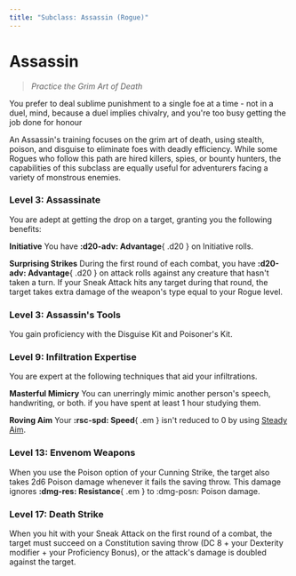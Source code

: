 ```yaml
---
title: "Subclass: Assassin (Rogue)"
---
```


<p style="display:none">
Practice the Grim Art of Death.
</p>

# Assassin

> *Practice the Grim Art of Death*

You prefer to deal sublime punishment to a single foe at a time - not in a duel, mind, because a duel implies chivalry, and you're too busy getting the job done for honour

An Assassin's training focuses on the grim art of death, using stealth, poison, and disguise to eliminate foes with deadly efficiency. While some Rogues who follow this path are hired killers, spies, or bounty hunters, the capabilities of this subclass are equally useful for adventurers facing a variety of monstrous enemies.

### Level 3: Assassinate

You are adept at getting the drop on a target, granting you the following benefits:

**Initiative**  You have **:d20-adv: Advantage**{ .d20 } on Initiative rolls.

**Surprising Strikes**  During the first round of each combat, you have **:d20-adv: Advantage**{ .d20 } on attack rolls against any creature that hasn't taken a turn. If your Sneak Attack hits any target during that round, the target takes extra damage of the weapon's type equal to your Rogue level.

### Level 3: Assassin's Tools

You gain proficiency with the Disguise Kit and Poisoner's Kit.
 
### Level 9: Infiltration Expertise

You are expert at the following techniques that aid your infiltrations.

**Masterful Mimicry**  You can unerringly mimic another person's speech, handwriting, or both. if you have spent at least 1 hour studying them.

**Roving Aim**  Your **:rsc-spd: Speed**{ .em } isn't reduced to 0 by using [Steady Aim](index.md#level-3-steady-aim).

### Level 13: Envenom Weapons

When you use the Poison option of your Cunning Strike, the target also takes 2d6 Poison damage whenever it fails the saving throw. This damage ignores **:dmg-res: Resistance**{ .em } to :dmg-posn: Poison damage.

### Level 17: Death Strike

When you hit with your Sneak Attack on the first round of a combat, the target must succeed on a Constitution saving throw (DC 8 + your Dexterity modifier + your Proficiency Bonus), or the attack's damage is doubled against the target.
